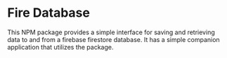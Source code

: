 # Fire Database

This NPM package provides a simple interface for saving and retrieving data to and from a firebase firestore database. It has a simple companion application that utilizes the package. 
